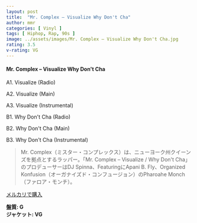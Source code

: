 ```yaml
---
layout: post
title:  "Mr. Complex – Visualize Why Don't Cha"
author: mmr
categories: [ Vinyl ]
tags: [ Hiphop, Rap, 90s ]
image: ../assets/images/Mr. Complex – Visualize Why Don't Cha.jpg
rating: 3.5
v-rating: VG
---
```


#### Mr. Complex – Visualize Why Don't Cha

A1. Visualize (Radio)

A2. Visualize (Main)

A3. Visualize (Instrumental)

B1. Why Don't Cha (Radio)

B2. Why Don't Cha (Main)

B3. Why Don't Cha (Instrumental)

> Mr. Complex（ミスター・コンプレックス）は、ニューヨーク州クイーンズを拠点とするラッパー。「Mr. Complex – Visualize / Why Don't Cha」のプロデューサーはDJ Spinna、FeaturingにApani B. Fly、Organized Konfusion（オーガナイズド・コンフュージョン）のPharoahe Monch（ファロア・モンチ）。

[メルカリで購入](https://jp.mercari.com/item/m57272673166)

<div class="mt-4 mb-4 d-flex align-items-center">
<strong class="mr-1">盤質: G</strong>
</div>
<div class="mt-4 mb-4 d-flex align-items-center">
<strong class="mr-1">ジャケット: VG</strong>
</div>
